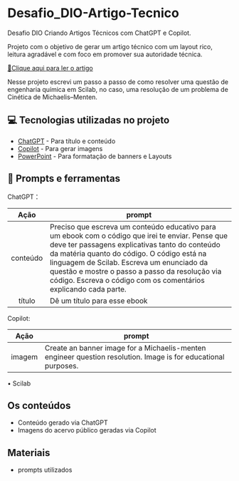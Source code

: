 # Desafio_DIO-Artigo-Tecnico
Desafio DIO Criando Artigos Técnicos com ChatGPT e Copilot.

Projeto com o objetivo de gerar um artigo técnico com um layout rico, leitura agradável e com foco em promover sua autoridade técnica. 

<a href="https://web.dio.me/articles/introducao-a-modelagem-de-processos-biologicos-com-scilab?back=%2Farticles&open-modal=true&page=1&order=oldest" title="View PDF now"> 📕Clique aqui para ler o artigo</a>

Nesse projeto escrevi um passo a passo de como resolver uma questão de engenharia química em Scilab, no caso, uma resolução de um problema de Cinética de Michaelis–Menten.

## 💻 Tecnologias utilizadas no projeto

- [ChatGPT](https://chat.openai.com/) - Para título e conteúdo
- [Copilot](https://copilot.microsoft.com/) - Para gerar imagens
- [PowerPoint](https://www.microsoft.com/pt-br/microsoft-365/powerpoint) - Para formatação de banners e Layouts

## 📄 Prompts e ferramentas

ChatGPT：

|   Ação   | prompt                                                                                                                                                                                                                                                                         |
| :------: | ------------------------------------------------------------------------------------------------------------------------------------------------------------------------------------------------------------------------------------------------------------------------------ |
| conteúdo | Preciso que escreva um conteúdo educativo para um ebook com o código que irei te enviar.  Pense que deve ter passagens explicativas tanto do conteúdo da matéria quanto do código. O código está na linguagem de Scilab. Escreva um enunciado da questão e mostre o passo a passo da resolução via código. Escreva o código com os comentários explicando cada parte. |
| título | Dê um título para esse ebook |

Copilot:

|   Ação   | prompt                                                                                                                                                                                                                                                                         |
| :------: | ------------------------------------------------------------------------------------------------------------------------------------------------------------------------------------------------------------------------------------------------------------------------------ |
| imagem | Create an banner image for a Michaelis-menten engineer question resolution. Image is for educational purposes. |

• Scilab

## Os conteúdos

- Conteúdo gerado via ChatGPT
- Imagens do acervo público geradas via Copilot

## Materiais 

- prompts utilizados
